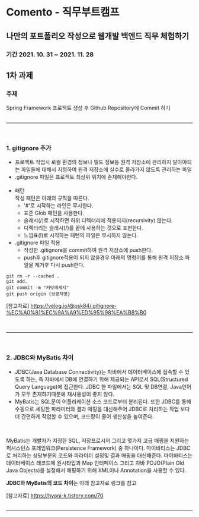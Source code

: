 # Comento - 직무부트캠프
## 나만의 포트폴리오 작성으로 웹개발 백엔드 직무 체험하기
### 기간 2021. 10. 31 ~ 2021. 11. 28

## 1차 과제<br>
### 주제 
Spring Framework 프로젝트 생성 후 Github Repository에 Commit 하기<br><br>

---

<br>

### 1. gitignore 추가<br>
- 프로젝트 작업시 로컬 환경의 정보나 빌드 정보등 원격 저장소에 관리하지 말아야되는 파일들에 대해서 지정하여 원격 저장소에 실수로 올라가지 않도록 관리하는 파일<br>
- .gitignore 파일은 프로젝트 최상위 위치에 존재해야한다.<br><br>
- 패턴<br>
  작성 패턴은 아래의 규칙을 따른다.<br>
  - '#'로 시작하는 라인은 무시한다.
  - 표준 Glob 패턴을 사용한다.
  - 슬래시(/)로 시작하면 하위 디렉터리에 적용되지(recursivity) 않는다.
  - 디렉터리는 슬래시(/)를 끝에 사용하는 것으로 표현한다.
  - 느낌표(!)로 시작하는 패턴의 파일은 무시하지 않는다.<br>
- .gitignore 파일 적용<br>
  - 작성한 .gitignore을 commit하여 원격 저장소에 push한다.<br>
  - push후 gitignore적용이 되지 않을경우 아래의 명령어를 통해 원격 저장소 파일을 제거후 다시 push한다.

```
git rm -r --cached .
git add. 
git commit -m "커밋메세지"
git push origin {브랜치명}
```

[참고자료] https://velog.io/@psk84/.gitignore-%EC%A0%81%EC%9A%A9%ED%95%98%EA%B8%B0

<br>

---
<br>

### 2. JDBC와 MyBatis 차이
- JDBC(Java Database Connectivity)는 자바에서 데이터베이스에 접속할 수 있도록 하는, 즉 자바에서 DB에 연결하기 위해 제공되는 API로서 SQL(Structured Query Language)에 접근한다.
JDBC 한 파일에서는 SQL 및 DB연결, Java언어가 모두 존재하기때문에 재사용성이 좋지 않다.
- MyBatis는 SQL문이 어플리케이션 소스 코드로부터 분리된다. 또한 JDBC를 통해 수동으로 세팅한 파라미터와 결과 매핑을 대신해주어 JDBC로 처리하는 작업 보다 더 간편하게 작업할 수 있으며, 코드량이 줄어 생산성을 높여준다. 
<br>

MyBatis는 개발자가 지정한 SQL, 저장프로시저 그리고 몇가지 고급 매핑을 지원하는 퍼시스턴스 프레임워크(Persistence Framework) 중 하나이다. 마이바티스는 JDBC로 처리하는 상당부분의 코드와 파라미터 설정및 결과 매핑을 대신해준다. 마이바티스는 데이터베이스 레코드에 원시타입과 Map 인터페이스 그리고 자바 POJO(Plain Old Java Objects)를 설정해서 매핑하기 위해 XML이나 Annotation을 사용할 수 있다.

**JDBC와 MyBatis의 코드 차이**는 아래 참고자료 링크를 참고

[참고자료] https://hyoni-k.tistory.com/70 <br><br>

---

